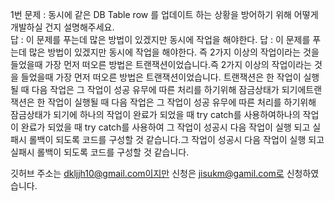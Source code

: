 1번 문제 : 동시에 같은 DB Table row 를 업데이트 하는 상황을 방어하기 위해 어떻게 개발하실 건지 설명해주세요. <br>
답 : 이 문제를 푸는데 많은 방법이 있겠지만 동시에 작업을 해야한다. 답 : 이 문제를 푸는데 많은 방법이 있겠지만 동시에 작업을 해야한다.
즉 2가지 이상의 작업이라는 것을 들었을때 가장 먼저 떠오른 방법은 트랜잭션이었습니다.즉 2가지 이상의 작업이라는 것을 들었을때 가장 먼저 떠오른 방법은 트랜잭션이었습니다.
트랜잭션은 한 작업이 실행될 때 다음 작업은 그 작업이 성공 유무에 따른 처리를 하기위해 잠금상태가 되기에트랜잭션은 한 작업이 실행될 때 다음 작업은 그 작업이 성공 유무에 따른 처리를 하기위해 잠금상태가 되기에
하나의 작업이 완료가 되었을 때 try catch를 사용하여하나의 작업이 완료가 되었을 때 try catch를 사용하여
그 작업이 성공시 다음 작업이 실행 되고 실패시 롤백이 되도록 코드를 구성할 것 같습니다.그 작업이 성공시 다음 작업이 실행 되고 실패시 롤백이 되도록 코드를 구성할 것 같습니다.

깃허브 주소는 dkljjh10@gmail.com이지만 신청은 jisukm@gamil.com로 신청하였습니다.
